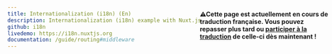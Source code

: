 ```yaml
---
title: Internationalization (i18n) (En)
description: Internationalization (i18n) example with Nuxt.js
github: i18n
livedemo: https://i18n.nuxtjs.org
documentation: /guide/routing#middleware
---
```


<p style="width: 294px;position: fixed; top : 64px; right: 4px;" class="Alert Alert--orange"><strong>⚠Cette page est actuellement en cours de traduction française. Vous pouvez repasser plus tard ou <a href="https://github.com/vuejs-fr/nuxt" target="_blank">participer à la traduction</a> de celle-ci dès maintenant !</strong></p>
